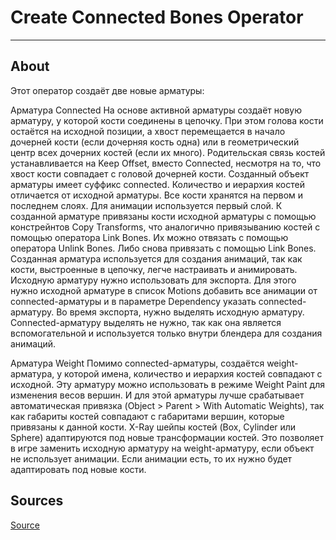 # Create Connected Bones Operator

___

## About

Этот оператор создаёт две новые арматуры:




Арматура Connected
На основе активной арматуры создаёт новую арматуру, у которой кости соединены в цепочку. При этом голова кости остаётся на исходной позиции, а хвост перемещается в начало дочерней кости (если дочерняя кость одна) или в геометрический центр всех дочерних костей (если их много). Родительская связь костей устанавливается на Keep Offset, вместо Connected, несмотря на то, что хвост кости совпадает с головой дочерней кости. Созданный объект арматуры имеет суффикс connected. Количество и иерархия костей отличается от исходной арматуры. Все кости хранятся на первом и последнем слоях. Для анимации используется первый слой. К созданной арматуре привязаны кости исходной арматуры с помощью констрейнтов Copy Transforms, что аналогично привязыванию костей с помощью оператора Link Bones. Их можно отвязать с помощью оператора Unlink Bones. Либо снова привязать с помощью Link Bones. Созданная арматура используется для создания анимаций, так как кости, выстроенные в цепочку, легче настраивать и анимировать. Исходную арматуру нужно использовать для экспорта. Для этого нужно исходной арматуре в список Motions добавить все анимации от connected-арматуры и в параметре Dependency указать connected-арматуру. Во время экспорта, нужно выделять исходную арматуру. Connected-арматуру выделять не нужно, так как она является вспомогательной и используется только внутри блендера для создания анимаций.




Арматура Weight
Помимо connected-арматуры, создаётся weight-арматура, у которой имена, количество и иерархия костей совпадают с исходной. Эту арматуру можно использовать в режиме Weight Paint для изменения весов вершин. И для этой арматуры лучше срабатывает автоматическая привязка (Object > Parent > With Automatic Weights), так как габариты костей совпадают с габаритами вершин, которые привязаны к данной кости. X-Ray шейпы костей (Box, Cylinder или Sphere) адаптируются под новые трансформации костей. Это позволяет в игре заменить исходную арматуру на weight-арматуру, если объект не использует анимации. Если анимации есть, то их нужно будет адаптировать под новые кости.

## Sources

[Source](https://github.com/PavelBlend/blender-xray/wiki/Operator-Create-Connected-Bones)
